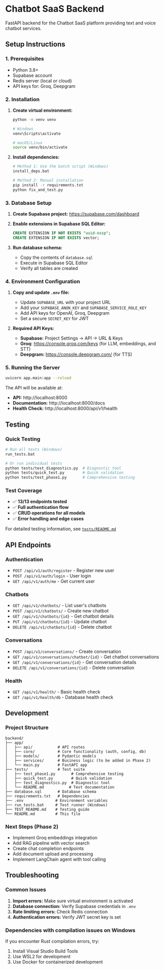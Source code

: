 # Chatbot SaaS Backend

FastAPI backend for the Chatbot SaaS platform providing text and voice chatbot services.

## Setup Instructions

### 1. Prerequisites
- Python 3.8+
- Supabase account
- Redis server (local or cloud)
- API keys for: Groq, Deepgram

### 2. Installation

1. **Create virtual environment:**
   ```bash
   python -m venv venv
   
   # Windows
   venv\Scripts\activate
   
   # macOS/Linux
   source venv/bin/activate
   ```

2. **Install dependencies:**
   ```bash
   # Method 1: Use the batch script (Windows)
   install_deps.bat
   
   # Method 2: Manual installation
   pip install -r requirements.txt
   python fix_and_test.py
   ```

### 3. Database Setup

1. **Create Supabase project:** https://supabase.com/dashboard

2. **Enable extensions in Supabase SQL Editor:**
   ```sql
   CREATE EXTENSION IF NOT EXISTS "uuid-ossp";
   CREATE EXTENSION IF NOT EXISTS vector;
   ```

3. **Run database schema:**
   - Copy the contents of `database.sql`
   - Execute in Supabase SQL Editor
   - Verify all tables are created

### 4. Environment Configuration

1. **Copy and update `.env` file:**
   - Update `SUPABASE_URL` with your project URL
   - Add your `SUPABASE_ANON_KEY` and `SUPABASE_SERVICE_ROLE_KEY`
   - Add API keys for OpenAI, Groq, Deepgram
   - Set a secure `SECRET_KEY` for JWT

2. **Required API Keys:**
   - **Supabase:** Project Settings → API → URL & Keys
   - **Groq:** https://console.groq.com/keys (for LLM, embeddings, and STT)
   - **Deepgram:** https://console.deepgram.com/ (for TTS)

### 5. Running the Server

```bash
uvicorn app.main:app --reload
```

The API will be available at:
- **API:** http://localhost:8000
- **Documentation:** http://localhost:8000/docs
- **Health Check:** http://localhost:8000/api/v1/health

## Testing

### Quick Testing
```bash
# Run all tests (Windows)
run_tests.bat

# Or run individual tests
python tests/test_diagnostics.py  # Diagnostic tool
python tests/quick_test.py        # Quick validation
python tests/test_phase1.py       # Comprehensive testing
```

### Test Coverage
- ✅ **13/13 endpoints tested**
- ✅ **Full authentication flow**
- ✅ **CRUD operations for all models**
- ✅ **Error handling and edge cases**

For detailed testing information, see [`tests/README.md`](tests/README.md)

## API Endpoints

### Authentication
- `POST /api/v1/auth/register` - Register new user
- `POST /api/v1/auth/login` - User login
- `GET /api/v1/auth/me` - Get current user

### Chatbots
- `GET /api/v1/chatbots/` - List user's chatbots
- `POST /api/v1/chatbots/` - Create new chatbot
- `GET /api/v1/chatbots/{id}` - Get chatbot details
- `PUT /api/v1/chatbots/{id}` - Update chatbot
- `DELETE /api/v1/chatbots/{id}` - Delete chatbot

### Conversations
- `POST /api/v1/conversations/` - Create conversation
- `GET /api/v1/conversations/chatbot/{id}` - Get chatbot conversations
- `GET /api/v1/conversations/{id}` - Get conversation details
- `DELETE /api/v1/conversations/{id}` - Delete conversation

### Health
- `GET /api/v1/health/` - Basic health check
- `GET /api/v1/health/db` - Database health check

## Development

### Project Structure
```
backend/
├── app/
│   ├── api/           # API routes
│   ├── core/          # Core functionality (auth, config, db)
│   ├── models/        # Pydantic models
│   ├── services/      # Business logic (to be added in Phase 2)
│   └── main.py        # FastAPI app
├── tests/             # Test suite
│   ├── test_phase1.py       # Comprehensive testing
│   ├── quick_test.py        # Quick validation
│   ├── test_diagnostics.py  # Diagnostic tool
│   └── README.md           # Test documentation
├── database.sql       # Database schema
├── requirements.txt   # Dependencies
├── .env              # Environment variables
├── run_tests.bat     # Test runner (Windows)
├── TEST_README.md    # Testing guide
└── README.md         # This file
```

### Next Steps (Phase 2)
- Implement Groq embeddings integration
- Add RAG pipeline with vector search
- Create chat completion endpoints
- Add document upload and processing
- Implement LangChain agent with tool calling

## Troubleshooting

### Common Issues
1. **Import errors:** Make sure virtual environment is activated
2. **Database connection:** Verify Supabase credentials in `.env`
3. **Rate limiting errors:** Check Redis connection
4. **Authentication errors:** Verify JWT secret key is set

### Dependencies with compilation issues on Windows
If you encounter Rust compilation errors, try:
1. Install Visual Studio Build Tools
2. Use WSL2 for development
3. Use Docker for containerized development